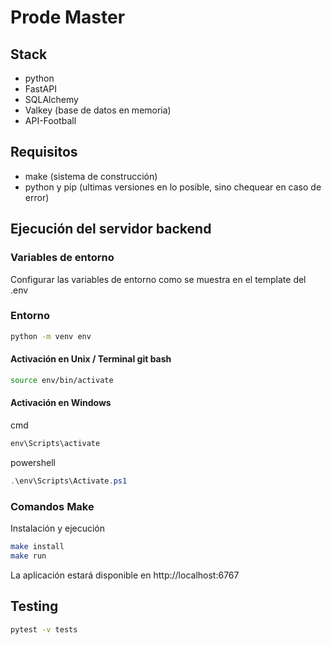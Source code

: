 # Prode Master

## Stack
- python
- FastAPI
- SQLAlchemy
- Valkey (base de datos en memoria)
- API-Football

## Requisitos
- make (sistema de construcción)
- python y pip (ultimas versiones en lo posible, sino chequear en caso de error)

## Ejecución del servidor backend

### Variables de entorno
Configurar las variables de entorno como se muestra en el template del .env

### Entorno
```bash
python -m venv env
```
#### Activación en Unix / Terminal git bash
```bash
source env/bin/activate
```

#### Activación en Windows
cmd
```cmd
env\Scripts\activate
```

powershell
```powershell
.\env\Scripts\Activate.ps1
```

### Comandos Make
Instalación y ejecución
```bash
make install
make run
```

La aplicación estará disponible en http://localhost:6767

## Testing
```bash
pytest -v tests
```
